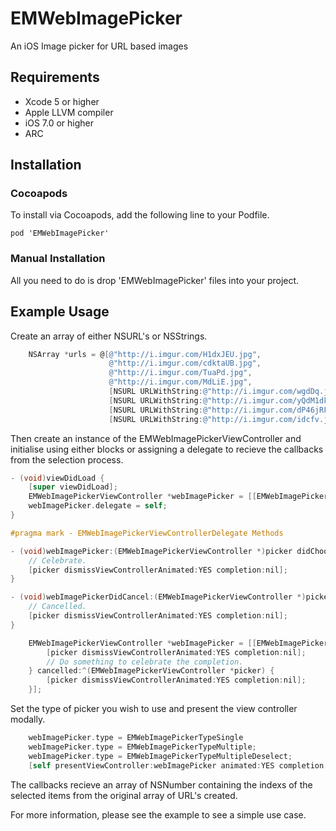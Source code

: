 EMWebImagePicker
==========

An iOS Image picker for URL based images

## Requirements
* Xcode 5 or higher
* Apple LLVM compiler
* iOS 7.0 or higher
* ARC

## Installation

### Cocoapods

To install via Cocoapods, add the following line to your Podfile.

``
pod 'EMWebImagePicker'
``

### Manual Installation

All you need to do is drop 'EMWebImagePicker' files into your project.

## Example Usage

Create an array of either NSURL's or NSStrings. 

```objective-c
    NSArray *urls = @[@"http://i.imgur.com/H1dxJEU.jpg",
                      @"http://i.imgur.com/cdktaUB.jpg",
                      @"http://i.imgur.com/TuaPd.jpg",
                      @"http://i.imgur.com/MdLiE.jpg",
                      [NSURL URLWithString:@"http://i.imgur.com/wgdDq.jpg"],
                      [NSURL URLWithString:@"http://i.imgur.com/yQdM1dk.jpg"],
                      [NSURL URLWithString:@"http://i.imgur.com/dP46jRF.jpg"],
                      [NSURL URLWithString:@"http://i.imgur.com/idcfv.jpg"]];
```

Then create an instance of the EMWebImagePickerViewController and initialise using either blocks or assigning a delegate to recieve the callbacks from the selection process.

```objective-c
- (void)viewDidLoad {
    [super viewDidLoad];
    EMWebImagePickerViewController *webImagePicker = [[EMWebImagePickerViewController alloc] initWithURLs:self.urls];
    webImagePicker.delegate = self;
}

#pragma mark - EMWebImagePickerViewControllerDelegate Methods

- (void)webImagePicker:(EMWebImagePickerViewController *)picker didChooseIndicies:(NSArray *)selectedIndicies {
    // Celebrate.
    [picker dismissViewControllerAnimated:YES completion:nil];
}

- (void)webImagePickerDidCancel:(EMWebImagePickerViewController *)picker {
    // Cancelled.
    [picker dismissViewControllerAnimated:YES completion:nil];
}

```

```objective-c
    EMWebImagePickerViewController *webImagePicker = [[EMWebImagePickerViewController alloc] initWithURLs:self.urls completed:^(EMWebImagePickerViewController *picker, NSArray *selectedIndicies) {
        [picker dismissViewControllerAnimated:YES completion:nil];
        // Do something to celebrate the completion.
    } cancelled:^(EMWebImagePickerViewController *picker) {
        [picker dismissViewControllerAnimated:YES completion:nil];
    }];
```

Set the type of picker you wish to use and present the view controller modally.

```objective-c
    webImagePicker.type = EMWebImagePickerTypeSingle
    webImagePicker.type = EMWebImagePickerTypeMultiple;
    webImagePicker.type = EMWebImagePickerTypeMultipleDeselect;
    [self presentViewController:webImagePicker animated:YES completion:nil];
```

The callbacks recieve an array of NSNumber containing the indexs of the selected items from the original array of URL's created.

For more information, please see the example to see a simple use case.
